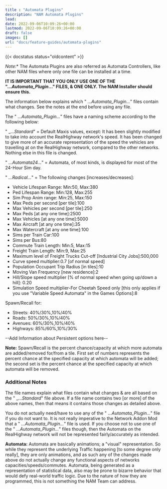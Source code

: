 ```yaml
---
title : "Automata Plugins"
description: "NAM Automata Plugins"
lead: 
date: 2022-09-06T10:09:26+00:00
lastmod: 2022-09-06T10:09:26+00:00
draft: false
images: []
url: "docs/feature-guides/automata-plugins"
---
```


{{< docstatus status="oldcontent" >}}

*Note:** The Automata Plugins are also referred as Automata Controllers, like other NAM files where only one file can be installed at a time.

**IT IS IMPORTANT THAT YOU ONLY USE ONE OF THE "..._Automata_Plugin_..." FILES, & ONE ONLY. The NAM Installer should ensure this.**

The information below explains which " _..._Automata_Plugin_..._" files contain what changes. See the notes at the end before using any file.

The " _..._Automata_Plugin_..._" files have a naming scheme according to the following below:

" _..._Standard_" = Default Maxis values, except: It has been slightly modified to take into account the RealHighway network's speed. It has been changed to give more of an accurate representation of the speed the vehicles are travelling at on the RealHighway network, compared to the other networks. Nothing else in this file is changed.

" _..._Automata24_..._" = Automata, of most kinds, is displayed for most of the 24-Hour Sim day.

" _..._Radical_..._" = The following changes [increases/decreases]:

* Vehicle Lifespan Range: Min:50, Max:380
* Ped Lifespan Range: Min:128, Max:255
* Sim Prop Anim range: Min:25, Max:150
* Max Peds per second [per tile]:100
* Max Vehicles per second [per tile]:250
* Max Peds [at any one time]:2500
* Max Vehicles [at any one time]:5000
* Max Aircraft [at any one time]:35
* Max Watercraft [at any one time]:100
* Sims per Train Car:100
* Sims per Bus:80
* Commute Train Length: Min:5, Max:15
* Freight Train Length: Min:9, Max:25
* Maximum level of Freight Trucks Cut-off [Industrial City Jobs]:500,000
* Curve speed multiplier:0.7 [of normal speed]
* Population Occupant Trip Radius [in tiles]:10
* Moving Van Frequency [new residence]:2
* Hill/Slope speed multiplier [% of normal speed when going up/down a hill]: 0.20
* Simulation Speed multiplier-For Cheetah Speed only [this only applies if you use "Variable Speed Automata" in the Games Options]:8

Spawn/Recall for:

* Streets: 40%/30%,10%/40%
* Roads: 50%/30%,10%/40%
* Avenues: 60%/30%,10%/40%
* Highways: 85%/60%,10%/30%

--Add Information about Persistent options here--

**Note:** Spawn/Recall is the percent chance/capacity at which more automata are added/removed for/from a tile. First set of numbers represents the percent chance at the specified capacity at which automata will be added; the second set is the percent chance at the specified capacity at which automata will be removed.

### Additional Notes

The file names explain what files contain what changes & are all based on the " _..._Standard_" file above. If a file name contains two [or more] of the above names, then that means it contains those changes as detailed above.

You do not actually need/have to use any of the " _..._Automata_Plugin_..._" file if you do not want to. It is not really imperative to the Network Addon Mod that a " _..._Automata_Plugin_..._" file is used. If you choose not to use one of the " _..._Automata_Plugin_..._" files though, then the Automata on the RealHighway network will not be represented fairly/accurately as intended.

**Automata:** Automata are basically animations; a "visual" representation. So while they represent the underlying Traffic happening [to some degree only really], they are only animations, and as such any of the changes made above do not actually change any functional aspects of networks capacities/speeds/commutes. Automata, being generated as a representation of statistical data, also may be prone to bizarre behavior that would defy real-world traffic logic. Due to the nature of how they are programmed, this is not something the NAM Team can address.